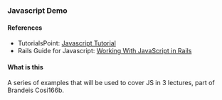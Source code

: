 ### Javascript Demo

#### References

* TutorialsPoint: [Javascript Tutorial](https://www.tutorialspoint.com/es6/index.htm)
* Rails Guide for Javascript: [Working With JavaScript in Rails](http://edgeguides.rubyonrails.org/working_with_javascript_in_rails.html)

#### What is this
A series of examples that will be used to cover JS in 3 lectures, part of Brandeis Cosi166b. 
